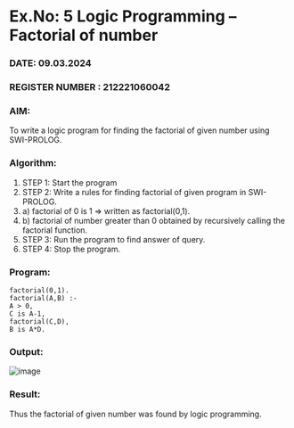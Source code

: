 # Ex.No: 5   Logic Programming – Factorial of number   
### DATE: 09.03.2024                                                                            
### REGISTER NUMBER : 212221060042 
### AIM: 
To  write  a logic program for finding the factorial of given number using SWI-PROLOG. 
### Algorithm:
1. STEP 1: Start the program
2. STEP 2:  Write a rules for finding factorial of given program in SWI-PROLOG.
3.   a)	factorial of 0 is 1 => written as factorial(0,1).
4.   b)	factorial of number greater than 0 obtained by recursively calling the factorial    function.
5. STEP 3: Run the program  to find answer of  query.
6. STEP 4: Stop the program.

### Program:
```
factorial(0,1).
factorial(A,B) :-
A > 0,
C is A-1,
factorial(C,D),
B is A*D.
```
### Output:
![image](https://github.com/DrUmaRaniV/AI_Lab_2023-24/assets/161037212/d8cb40d5-0e08-4539-b124-1a957f278bff)

### Result:
Thus the factorial of given number was found by logic programming. 
